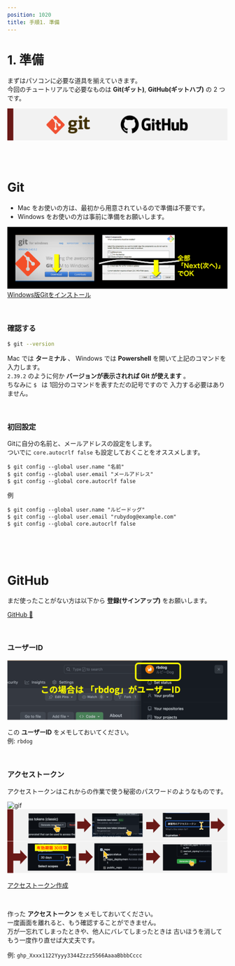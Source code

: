 ```yaml
---
position: 1020
title: 手順1. 準備
---
```


# 1. 準備

まずはパソコンに必要な道具を揃えていきます。  
今回のチュートリアルで必要なものは **Git(ギット)**, **GitHub(ギットハブ)** の 2 つです。

![image](/tutorial/git-github.png)

<br />

<br />

# Git

- Mac をお使いの方は、最初から用意されているので準備は不要です。
- Windows をお使いの方は事前に準備をお願いします。

![image](/tutorial/git-install-win.png)  
<a href="https://gitforwindows.org/" class='linkbutton'>Windows版Gitをインストール</a>

<br />

### 確認する

```ターミナル.sh
$ git --version
```

Mac では **ターミナル** 、 Windows では **Powershell** を開いて上記のコマンドを入力します。  
`2.39.2` のように何か **バージョンが表示されれば Git が使えます** 。  
ちなみに `$ ` は 1回分のコマンドを表すただの記号ですので 入力する必要はありません。

<br />

### 初回設定

Gitに自分の名前と、メールアドレスの設定をします。  
ついでに `core.autocrlf false` も設定しておくことをオススメします。

```
$ git config --global user.name "名前"
$ git config --global user.email "メールアドレス"
$ git config --global core.autocrlf false
```

例

```
$ git config --global user.name "ルビードッグ"
$ git config --global user.email "rubydog@example.com"
$ git config --global core.autocrlf false
```

<br />

<br />

<br />

# GitHub

まだ使ったことがない方は以下から **登録(サインアップ)** をお願いします。

<a href="https://github.co.jp/" class='linkbutton'>GitHub 🐙</a>

<br />

### ユーザーID

![image](/tutorial/github_id.png)

この **ユーザーID** をメモしておいてください。  
例: `rbdog`

<br />

### アクセストークン

アクセストークンはこれからの作業で使う秘密のパスワードのようなものです。

![gif](/tutorial/access-token.gif)  
![gif](/tutorial/access-token-digest.png)

<a href="https://github.com/settings/tokens" class='linkbutton'>アクセストークン作成</a>

<br />

作った **アクセストークン** をメモしておいてください。  
一度画面を離れると、もう確認することができません。  
万が一忘れてしまったときや、他人にバレてしまったときは 古いほうを消してもう一度作り直せば大丈夫です。

例: `ghp_Xxxx1122Yyyy3344Zzzz5566AaaaBbbbCccc`
